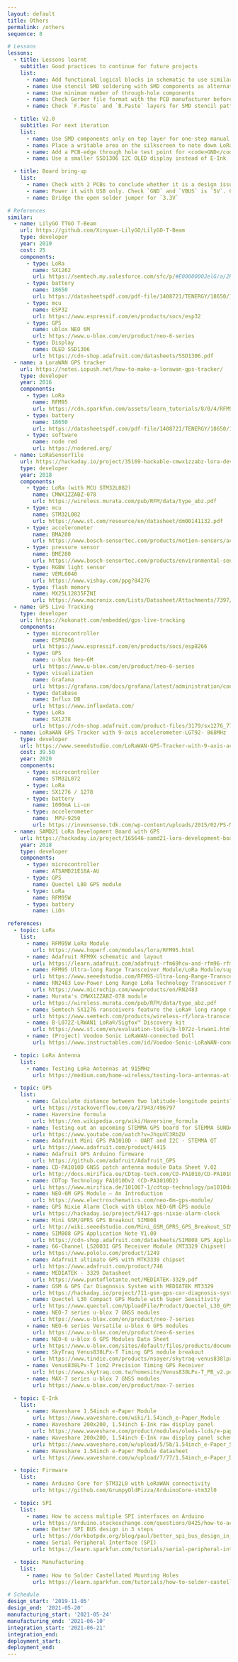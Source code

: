 ```yaml
---
layout: default
title: Others
permalink: /others
sequence: 8

# Lessons
lessons:
  - title: Lessons learnt
    subtitle: Good practices to continue for future projects
    list:
      - name: Add functional logical blocks in schematic to use similar circuits in future versions or other projects
      - name: Use stencil SMD soldering with SMD components as alternatives wherever possible
      - name: Use minimum number of through-hole components
      - name: Check Gerber file format with the PCB manufacturer before rendering them
      - name: Check `F.Paste` and `B.Paste` layers for SMD stencil pattern

  - title: V2.0
    subtitle: For next iteration
    list:
      - name: Use SMD components only on top layer for one-step manual SMD stencil soldering process
      - name: Place a writable area on the silkscreen to note down LoRa node address or other associated numbers
      - name: Add a PCB-edge through hole test point for <code>GND</code> so that it can be always left connected and accessed for both top and bottom layer probe testing
      - name: Use a smaller SSD1306 I2C OLED display instead of E-Ink

  - title: Board bring-up
    list:
      - name: Check with 2 PCBs to conclude whether it is a design issue or a soldering / manufacturing / assembly issue
      - name: Power it with USB only. Check `GND` and `VBUS` is `5V`. Check `GND` and `3.3V` is `3.3V`
      - name: Bridge the open solder jumper for `3.3V`

# References
similar:
  - name: LilyGO TTGO T-Beam
    url: https://github.com/Xinyuan-LilyGO/LilyGO-T-Beam
    type: developer
    year: 2019
    cost: 25
    components:
      - type: LoRa
        name: SX1262
        url: https://semtech.my.salesforce.com/sfc/p/#E0000000JelG/a/2R000000HT76/7Nka9W5WgugoZe.xwIHJy6ebj1hW8UJ.USO_Pt2CLLo
      - type: battery
        name: 18650
        url: https://datasheetspdf.com/pdf-file/1408721/TENERGY/18650/1
      - type: mcu
        name: ESP32
        url: https://www.espressif.com/en/products/socs/esp32
      - type: GPS
        name: ublox NEO 6M
        url: https://www.u-blox.com/en/product/neo-6-series
      - type: Display
        name: OLED SSD1306
        url: https://cdn-shop.adafruit.com/datasheets/SSD1306.pdf
  - name: a LoraWAN GPS tracker
    url: https://notes.iopush.net/how-to-make-a-lorawan-gps-tracker/
    type: developer
    year: 2016
    components:
      - type: LoRa
        name: RFM95
        url: https://cdn.sparkfun.com/assets/learn_tutorials/8/0/4/RFM95_96_97_98W.pdf
      - type: battery
        name: 18650
        url: https://datasheetspdf.com/pdf-file/1408721/TENERGY/18650/1
      - type: software
        name: node red
        url: https://nodered.org/
  - name: LoRaSensorTile
    url: https://hackaday.io/project/35169-hackable-cmwx1zzabz-lora-devices
    type: developer
    year: 2018
    components:
      - type: LoRa (with MCU STM32L082)
        name: CMWX1ZZABZ-078
        url: https://wireless.murata.com/pub/RFM/data/type_abz.pdf
      - type: mcu
        name: STM32L082
        url: https://www.st.com/resource/en/datasheet/dm00141132.pdf
      - type: accelerometer
        name: BMA280
        url: https://www.bosch-sensortec.com/products/motion-sensors/accelerometers/bma280.html#tab_module_16_1_2
      - type: pressure sensor
        name: BME280
        url: https://www.bosch-sensortec.com/products/environmental-sensors/humidity-sensors-bme280/
      - type: RGBW light sensor
        name: VEML6040
        url: https://www.vishay.com/ppg?84276
      - type: flash memory
        name: MX25L12835FZNI
        url: https://www.macronix.com/Lists/Datasheet/Attachments/7397/MX25L12835F,%203V,%20128Mb,%20v1.6.pdf
  - name: GPS Live Tracking
    type: developer
    url: https://kokonatt.com/embedded/gps-live-tracking
    components:
      - type: microcontroller
        name: ESP8266
        url: https://www.espressif.com/en/products/socs/esp8266
      - type: GPS
        name: u-blox Neo-6M
        url: https://www.u-blox.com/en/product/neo-6-series
      - type: visualization
        name: Grafana
        url: https://grafana.com/docs/grafana/latest/administration/configuration/
      - type: database
        name: Influx DB
        url: https://www.influxdata.com/
      - type: LoRa
        name: SX1278
        url: https://cdn-shop.adafruit.com/product-files/3179/sx1276_77_78_79.pdf
  - name: LoRaWAN GPS Tracker with 9-axis accelerometer-LGT92- 868MHz
    type: developer
    url: https://www.seeedstudio.com/LoRaWAN-GPS-Tracker-with-9-axis-accelerometer-LGT92-p-2922.html
    cost: 39.50
    year: 2020
    components:
      - type: microcontroller
        name: STM32L072
      - type: LoRa
        name: SX1276 / 1278
      - type: battery
        name: 1000mA Li-on
      - type: accelerometer
        name:  MPU-9250
        url: https://invensense.tdk.com/wp-content/uploads/2015/02/PS-MPU-9250A-01-v1.1.pdf
  - name: SAMD21 LoRa Development Board with GPS
    url: https://hackaday.io/project/165646-samd21-lora-development-board-with-gps
    year: 2018
    type: developer
    components:
      - type: microcontroller
        name: ATSAMD21E18A-AU
      - type: GPS
        name: Quectel L80 GPS module
      - type: LoRa
        name: RFM95W
      - type: battery
        name: LiOn

references:
  - topic: LoRa
    list:
      - name: RFM95W LoRa Module
        url: https://www.hoperf.com/modules/lora/RFM95.html
      - name: Adafruit RFM9X schematic and layout
        url: https://learn.adafruit.com/adafruit-rfm69hcw-and-rfm96-rfm95-rfm98-lora-packet-padio-breakouts/downloads
      - name: RFM95 Ultra-long Range Transceiver Module/LoRa Module/support 868M frequency from Seeed
        url: https://www.seeedstudio.com/RFM95-Ultra-long-Range-Transceiver-Module-LoRa-Module-support-868M-frequency-p-2807.html
      - name: RN2483 Low-Power Long Range LoRa Technology Transceiver Module
        url: https://www.microchip.com/wwwproducts/en/RN2483
      - name: Murata's CMWX1ZZABZ-078 module
        url: https://wireless.murata.com/pub/RFM/data/type_abz.pdf
      - name: Semtech SX1276 ransceivers feature the LoRa® long range modem
        url: https://www.semtech.com/products/wireless-rf/lora-transceivers/sx1276
      - name: B-L072Z-LRWAN1 LoRa®/Sigfox™ Discovery kit
        url: https://www.st.com/en/evaluation-tools/b-l072z-lrwan1.html
      - name: (Project) Voodoo Sonic LoRaWAN-connected Doll
        url: https://www.instructables.com/id/Voodoo-Sonic-LoRaWAN-connected-Doll/

  - topic: LoRa Antenna
    list:
      - name: Testing LoRa Antennas at 915MHz
        url: https://medium.com/home-wireless/testing-lora-antennas-at-915mhz-6d6b41ac8f1d

  - topic: GPS
    list:
      - name: Calculate distance between two latitude-longitude points? (Haversine formula)
        url: https://stackoverflow.com/a/27943/496797
      - name: Haversine formula
        url: https://en.wikipedia.org/wiki/Haversine_formula
      - name: Testing out an upcoming STEMMA GPS board for STEMMA SUNDAY
        url: https://www.youtube.com/watch?v=JhquVC3RbZU
      - name: Adafruit Mini GPS PA1010D - UART and I2C - STEMMA QT
        url: https://www.adafruit.com/product/4415
      - name: Adafruit GPS Arduino firmware
        url: https://github.com/adafruit/Adafruit_GPS
      - name: CD-PA1010D GNSS patch antenna module Data Sheet V.02
        url: http://docs.mirifica.eu/CDtop-tech.com/CD-PA1010/CD-PA1010D-datasheet-v02.pdf
      - name: CDTop Technology PA1010Dv2 (CD-PA1010D2)
        url: https://www.mirifica.de/101067-1/cdtop-technology/pa1010daa19220027
      - name: NEO-6M GPS Module — An Introduction
        url: https://www.electroschematics.com/neo-6m-gps-module/
      - name: GPS Nixie Alarm Clock with Ublox NEO-6M GPS module
        url: https://hackaday.io/project/9417-gps-nixie-alarm-clock
      - name: Mini GSM/GPRS GPS Breakout SIM808
        url: http://wiki.seeedstudio.com/Mini_GSM_GPRS_GPS_Breakout_SIM808/
      - name: SIM808 GPS Application Note V1.00
        url: https://cdn-shop.adafruit.com/datasheets/SIM808_GPS_Application_Note_V1.00.pdf
      - name: 66-Channel LS20031 GPS Receiver Module (MT3329 Chipset)
        url: https://www.pololu.com/product/1249
      - name: Adafruit ultimate GPS with MTK3339 chipset
        url: https://www.adafruit.com/product/746
      - name: MEDIATEK - 3329 Datasheet
        url: https://www.puntoflotante.net/MEDIATEK-3329.pdf
      - name: GSM & GPS Car Diagnosis System with MEDIATEK MT3329
        url: https://hackaday.io/project/711-gsm-gps-car-diagnosis-system
      - name: Quectel L30 Compact GPS Module with Super Sensitivity
        url: https://www.quectel.com/UploadFile/Product/Quectel_L30_GPS_Specification_V2.0.pdf
      - name: NEO-7 series u-blox 7 GNSS modules
        url: https://www.u-blox.com/en/product/neo-7-series
      - name: NEO-6 series Versatile u-blox 6 GPS modules
        url: https://www.u-blox.com/en/product/neo-6-series
      - name: NEO-6 u-blox 6 GPS Modules Data Sheet
        url: https://www.u-blox.com/sites/default/files/products/documents/NEO-6_DataSheet_%28GPS.G6-HW-09005%29.pdf
      - name: SkyTraq Venus838LPx-T Timing GPS module breakout
        url: https://www.tindie.com/products/nsayer/skytraq-venus838lpx-t-timing-gps-module-breakout/
      - name: Venus838LPx-T 1cm2 Precision Timing GPS Receiver
        url: https://www.skytraq.com.tw/homesite/Venus838LPx-T_PB_v2.pdf
      - name: MAX-7 series u-blox 7 GNSS modules
        url: https://www.u-blox.com/en/product/max-7-series

  - topic: E-Ink
    list:
      - name: Waveshare 1.54inch e-Paper Module
        url: https://www.waveshare.com/wiki/1.54inch_e-Paper_Module
      - name: Waveshare 200x200, 1.54inch E-Ink raw display panel
        url: https://www.waveshare.com/product/modules/oleds-lcds/e-paper/1.54inch-e-paper.htm
      - name: Waveshare 200x200, 1.54inch E-Ink raw display panel schematic to module
        url: https://www.waveshare.com/w/upload/5/5b/1.54inch_e-Paper_Schematic.pdf
      - name: Waveshare 1.54inch e-Paper Module datasheet
        url: https://www.waveshare.com/w/upload/7/77/1.54inch_e-Paper_Datasheet.pdf

  - topic: Firmware
    list:
      - name: Arduino Core for STM32L0 with LoRaWAN connectivity
        url: https://github.com/GrumpyOldPizza/ArduinoCore-stm32l0

  - topic: SPI
    list:
      - name: How to access multiple SPI interfaces on Arduino
        url: https://arduino.stackexchange.com/questions/8425/how-to-access-multiple-spi-interfaces-on-arduino
      - name: Better SPI BUS design in 3 steps
        url: https://dorkbotpdx.org/blog/paul/better_spi_bus_design_in_3_steps/
      - name: Serial Peripheral Interface (SPI)
        url: https://learn.sparkfun.com/tutorials/serial-peripheral-interface-spi

  - topic: Manufacturing
    list:
      - name: How to Solder Castellated Mounting Holes
        url: https://learn.sparkfun.com/tutorials/how-to-solder-castellated-mounting-holes/all

# Schedule
design_start: '2019-11-05'
design_end: '2021-05-20'
manufacturing_start: '2021-05-24'
manufacturing_end: '2021-06-10'
integration_start: '2021-06-21'
integration_end:
deployment_start:
deployment_end:
---
```

